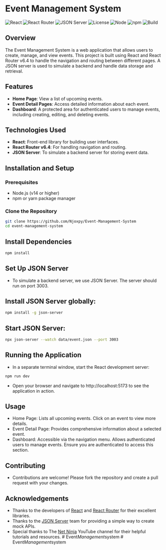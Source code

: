 # Event Management System

![React](https://img.shields.io/badge/React-v17.0.2-blue)
![React Router](https://img.shields.io/badge/React%20Router-v6.4-brightgreen)
![JSON Server](https://img.shields.io/badge/JSON%20Server-v0.16.3-lightgrey)
![License](https://img.shields.io/badge/License-MIT-yellowgreen)
![Node](https://img.shields.io/badge/Node.js-v14.17.0-green)
![npm](https://img.shields.io/badge/npm-v6.14.13-red)
![Build](https://img.shields.io/badge/Build-passing-brightgreen)

## Overview

The Event Management System is a web application that allows users to create, manage, and view events. This project is built using React and React Router v6.4 to handle the navigation and routing between different pages. A JSON server is used to simulate a backend and handle data storage and retrieval.

## Features

- **Home Page**: View a list of upcoming events.
- **Event Detail Pages**: Access detailed information about each event.
- **Dashboard**: A protected area for authenticated users to manage events, including creating, editing, and deleting events.

## Technologies Used

- **React**: Front-end library for building user interfaces.
- **React Router v6.4**: For handling navigation and routing.
- **JSON Server**: To simulate a backend server for storing event data.

## Installation and Setup

### Prerequisites

- Node.js (v14 or higher)
- npm or yarn package manager

### Clone the Repository

```bash
git clone https://github.com/Njoxpy/Event-Management-System
cd event-management-system
```

## Install Dependencies

```sh
npm install
```

## Set Up JSON Server

- To simulate a backend server, we use JSON Server. The server should run on port 3003.

## Install JSON Server globally:

```bash
npm install -g json-server
```

## Start JSON Server:

```bash
npx json-server --watch data/event.json --port 3003
```

## Running the Application

- In a separate terminal window, start the React development server:

```bash
npm run dev
```

- Open your browser and navigate to http://localhost:5173 to see the application in action.

## Usage

- Home Page: Lists all upcoming events. Click on an event to view more details.
- Event Detail Page: Provides comprehensive information about a selected event.
- Dashboard: Accessible via the navigation menu. Allows authenticated users to manage events. Ensure you are authenticated to access this section.

## Contributing

- Contributions are welcome! Please fork the repository and create a pull request with your changes.

## Acknowledgements

- Thanks to the developers of [React](https://react.dev/) and [React Router](https://reactrouter.com/) for their excellent libraries.
- Thanks to the [JSON Server](https://www.npmjs.com/package/json-server) team for providing a simple way to create mock APIs.
- Special thanks to The [Net Ninja](https://www.youtube.com/@NetNinja/) YouTube channel for their helpful tutorials and resources.
#   E v e n t _ M a n a g e m e n t _ s y s t e m  
 #   E v e n t _ M a n a g e m e n t _ s y s t e m  
 